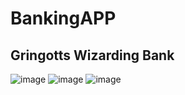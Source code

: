 # BankingAPP

## Gringotts Wizarding Bank
![image](https://github.com/user-attachments/assets/ac562720-764a-4bd3-9524-51fc9b820648)
![image](https://github.com/user-attachments/assets/e91d7b1e-d01d-437d-8997-9b72990f5f28)
![image](https://github.com/user-attachments/assets/752c01ec-66c6-4954-bd87-6f6a7c707bbc)

